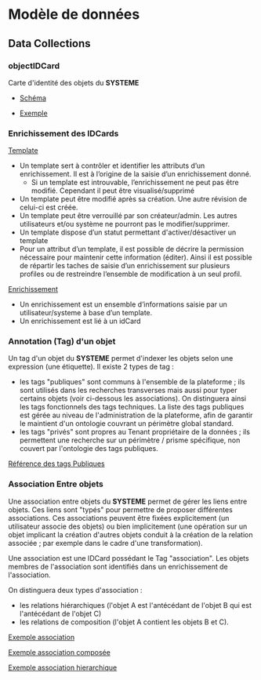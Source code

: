 # Modèle de données

## Data Collections

### objectIDCard

Carte d'identité des objets du **SYSTEME**

- [Schéma](./schemas/0801.ObjectIDCard.json)

- [Exemple](./schemas/0801.ObjectIDCardexample.json)

### Enrichissement des IDCards

[Template](./schemas/0802.Enrichment_Template.schema.json)

- Un template sert à contrôler et identifier les attributs d’un enrichissement. Il est à l’origine de la saisie d’un enrichissement donné.
  - Si un template est introuvable, l’enrichissement ne peut pas être modifié. Cependant il peut être visualisé/supprimé
- Un template peut être modifié après sa création. Une autre révision de celui-ci est créée.
- Un template peut être verrouillé par son créateur/admin. Les autres utilisateurs et/ou système ne pourront pas le modifier/supprimer.
- Un template dispose d’un statut permettant d'activer/désactiver un template
- Pour un attribut d’un template, il est possible de décrire la permission nécessaire pour maintenir cette information (éditer). Ainsi il est possible de répartir les taches de saisie d’un enrichissement sur plusieurs profiles ou de restreindre l’ensemble de modification à un seul profil.

[Enrichissement](./schemas/0802.Enrichment.schema.json)

- Un enrichissement est un ensemble d’informations saisie par un utilisateur/systeme à base d’un template.
- Un enrichissement est lié à un idCard

### Annotation (Tag) d'un objet

Un tag d'un objet du **SYSTEME** permet d'indexer les objets selon une expression (une étiquette).
Il existe 2 types de tag :

- les tags "publiques" sont communs à l'ensemble de la plateforme ; ils sont utilisés dans les recherches transverses mais aussi pour typer certains objets (voir ci-dessous les associations). On distinguera ainsi les tags fonctionnels des tags techniques. La liste des tags publiques est gérée au niveau de l'administration de la plateforme, afin de garantir le maintient d'un ontologie couvrant un périmètre global standard.
- les tags "privés" sont propres au Tenant propriétaire de la données ; ils permettent une recherche sur un périmètre / prisme spécifique, non couvert par l'ontologie des tags publiques.

[Référence des tags Publiques](./schemas/0803.Tag.Reference.schema.json)

### Association Entre objets

Une association entre objets du **SYSTEME** permet de gérer les liens entre objets.
Ces liens sont "typés" pour permettre de proposer différentes associations.
Ces associations peuvent être fixées explicitement (un utilisateur associe des objets) ou bien implicitement (une opération sur un objet implicant la création d'autres objets conduit à la création de la relation associée ; par exemple dans le cadre d'une transformation).

Une association est une IDCard possédant le Tag "association".
Les objets membres de l'association sont identifiés dans un enrichissement de l'association.

On distinguera deux types d'association :

- les relations hiérarchiques (l'objet A est l'antécédant de l'objet B qui est l'antécédant de l'objet C)
- les relations de composition (l'objet A contient les objets B et C).

[Exemple association](./schemas/0804.Association.example.json)

[Exemple association composée](./schemas/0804.Association.enrichment.group-example.json)

[Exemple association hierarchique](./schemas/0804.Association.enrichment.hierarchy-example.json)
